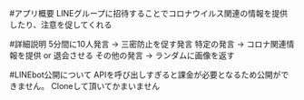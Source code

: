 #アプリ概要
LINEグループに招待することでコロナウイルス関連の情報を提供したり、注意を促してくれる

#詳細説明
5分間に10人発言 → 三密防止を促す発言
特定の発言 → コロナ関連情報を提供 or 退会させる
その他の発言 → ランダムに画像を返す

#LINEbot公開について
APIを呼び出しすぎると課金が必要となるため公開ができません。
Cloneして頂いてかまいません
